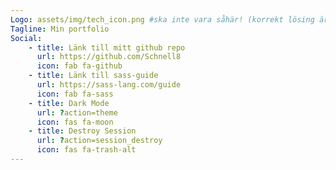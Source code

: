 ```yaml
---
Logo: assets/img/tech_icon.png #ska inte vara såhär! (korrekt lösing är ---->    image/...)
Tagline: Min portfolio
Social:
    - title: Länk till mitt github repo
      url: https://github.com/Schnell8
      icon: fab fa-github
    - title: Länk till sass-guide
      url: https://sass-lang.com/guide
      icon: fab fa-sass
    - title: Dark Mode
      url: ?action=theme
      icon: fas fa-moon
    - title: Destroy Session
      url: ?action=session_destroy
      icon: fas fa-trash-alt
---
```

